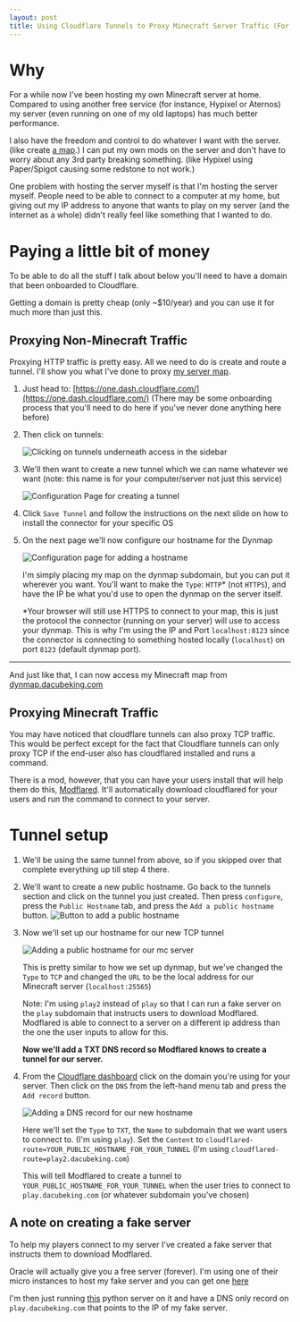 ```yaml
---
layout: post
title: Using Cloudflare Tunnels to Proxy Minecraft Server Traffic (For Free!)
---
```


# Why
For a while now I've been hosting my own Minecraft server at home. 
Compared to using another free service (for instance, Hypixel or Aternos) my server (even running on one of my old laptops) has much better performance. 

I also have the freedom and control to do whatever I want with the server. (like create [a map](https://dynmap.dacubeking.com).)
I can put my own mods on the server and don't have to worry about any 3rd party breaking something. (like Hypixel using Paper/Spigot causing some redstone to not work.)

One problem with hosting the server myself is that I'm hosting the server myself. People need to be able to connect to a computer at my home, but giving out my IP address to anyone that wants to 
play on my server (and the internet as a whole) didn't really feel like something that I wanted to do.

# Paying a little bit of money
To be able to do all the stuff I talk about below you'll need to have a domain that been onboarded to Cloudflare.

Getting a domain is pretty cheap (only ~$10/year) and you can use it for much more than just this.

## Proxying Non-Minecraft Traffic
Proxying HTTP traffic is pretty easy. All we need to do is create and route a tunnel. I'll show you what I've done to proxy [my server map](https://dynmap.dacubeking.com).

1. Just head to: [https://one.dash.cloudflare.com/](https://one.dash.cloudflare.com/) (There may be some onboarding process that you'll need to do here if you've never done anything here before)


2. Then click on tunnels:

    ![Clicking on tunnels underneath access in the sidebar](/assets/Proxying-Minecraft/cf-dash-clicking-tunnels.png)

3. We'll then want to create a new tunnel which we can name whatever we want (note: this name is for your computer/server not just this service)

    ![Configuration Page for creating a tunnel](/assets/Proxying-Minecraft/cf-dash-create-tunnel.png)
4. Click `Save Tunnel` and follow the instructions on the next slide on how to install the connector for your specific OS

5. On the next page we'll now configure our hostname for the Dynmap

    ![Configuration page for adding a hostname](/assets/Proxying-Minecraft/cf-dash-adding-hostname.png)

    I'm simply placing my map on the dynmap subdomain, but you can put it wherever you want. You'll want to make the `Type`: `HTTP`* (not `HTTPS`), and have the IP be what you'd use to open the dynmap on the server itself.

    *Your browser will still use HTTPS to connect to your map, this is just the protocol the connector (running on your server) will use to access your dynmap. 
    This is why I'm using the IP and Port `localhost:8123` since the connector is connecting to something hosted locally (`localhost`) on port `8123` (default dynmap port).

----
And just like that, I can now access my Minecraft map from [dynmap.dacubeking.com](https://dynmap.dacubeking.com)


## Proxying Minecraft Traffic

You may have noticed that cloudflare tunnels can also proxy TCP traffic. 
This would be perfect except for the fact that Cloudflare tunnels can only proxy TCP if the end-user also has cloudflared installed and runs a command.

There is a mod, however, that you can have your users install that will help them do this, [Modflared](https://modrinth.com/mod/modflared). It'll automatically download cloudflared for your users and run the command to connect to your server.


# Tunnel setup
1. We'll be using the same tunnel from above, so if you skipped over that complete everything up till step 4 there.

2. We'll want to create a new public hostname. Go back to the tunnels section and click on the tunnel you just created. Then press `configure`, press the `Public Hostname` tab, and press the `Add a public hostname` button.
    ![Button to add a public hostname](/assets/Proxying-Minecraft/cf-dash-adding-a-public-hostname.png)

3. Now we'll set up our hostname for our new TCP tunnel

    ![Adding a public hostname for our mc server](/assets/Proxying-Minecraft/cf-dash-adding-a-public-hostname-mc.png)

    This is pretty similar to how we set up dynmap, but we've changed the `Type` to `TCP` and changed the `URL` to be the local address for our Minecraft server (`localhost:25565`)

    Note: I'm using `play2` instead of `play` so that I can run a fake server on the `play` subdomain that instructs users to download Modflared. 
    Modflared is able to connect to a server on a different ip address than the one the user inputs to allow for this.

    **Now we'll add a TXT DNS record so Modflared knows to create a tunnel for our server.**

4. From the [Cloudflare dashboard](https://one.dash.cloudflare.com/) click on the domain you're using for your server. 
    Then click on the `DNS` from the left-hand menu tab and press the `Add record` button.
   
    ![Adding a DNS record for our new hostname](/assets/Proxying-Minecraft/cf-dash-create-txt-record.png)

    Here we'll set the `Type` to `TXT`, the `Name` to subdomain that we want users to connect to. (I'm using `play`). 
    Set the `Content` to `cloudflared-route=YOUR_PUBLIC_HOSTNAME_FOR_YOUR_TUNNEL` (I'm using `cloudflared-route=play2.dacubeking.com`)

    This will tell Modflared to create a tunnel to `YOUR_PUBLIC_HOSTNAME_FOR_YOUR_TUNNEL` when the user tries to connect to `play.dacubeking.com` (or whatever subdomain you've chosen)


## A note on creating a fake server
To help my players connect to my server I've created a fake server that instructs them to download Modflared.

Oracle will actually give you a free server (forever). I'm using one of their micro instances to host my fake server and you can get one [here](https://www.oracle.com/cloud/free/)

I'm then just running [this](https://github.com/ZockerSK/FakeMCServer) python server on it and have a DNS only record on `play.dacubeking.com` that points to the IP of my fake server.



